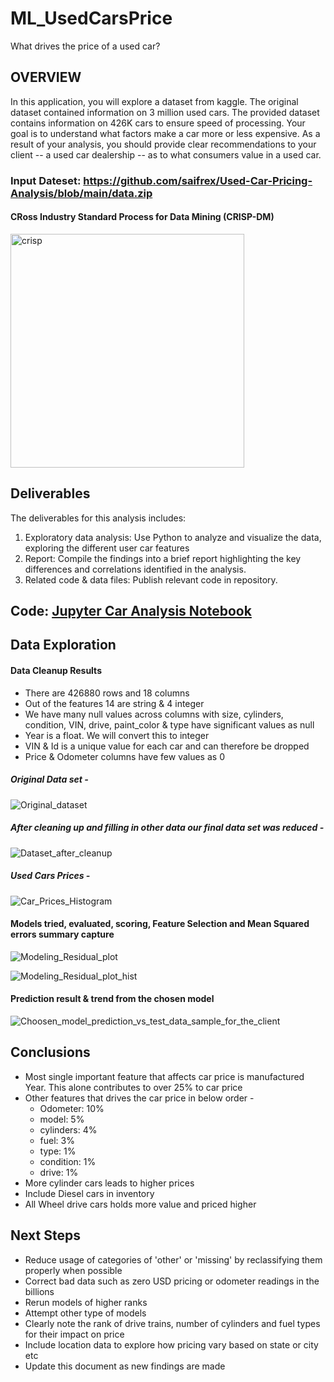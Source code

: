 # ML_UsedCarsPrice
What drives the price of a used car?
## OVERVIEW

In this application, you will explore a dataset from kaggle. The original dataset contained information on 3 million used cars. The provided dataset contains information on 426K cars to ensure speed of processing. Your goal is to understand what factors make a car more or less expensive. As a result of your analysis, you should provide clear recommendations to your client -- a used car dealership -- as to what consumers value in a used car.

  ### Input Dateset: https://github.com/saifrex/Used-Car-Pricing-Analysis/blob/main/data.zip

#### CRoss Industry Standard Process for Data Mining (CRISP-DM)
<img width="374" alt="crisp" src="../assets/crisp.png?raw=true">


## Deliverables
The deliverables for this analysis includes:

1. Exploratory data analysis: Use Python to analyze and visualize the data, exploring the different user car features
2. Report: Compile the findings into a brief report highlighting the key differences and correlations identified in the analysis.
3. Related code & data files: Publish relevant code in repository.

## Code: [Jupyter Car Analysis Notebook](/Car_Pricing_Analysis.ipynb)

## Data Exploration
 
#### Data Cleanup Results
- There are 426880 rows and 18 columns
- Out of the features 14 are string & 4 integer
- We have many null values across columns with size, cylinders, condition, VIN, drive, paint_color & type have significant values as null
- Year is a float.  We will convert this to integer
- VIN & Id is a unique value for each car and can therefore be dropped
- Price & Odometer columns have few values as 0

##### Original Data set - 

![Original_dataset](https://github.com/saifrex/Used-Car-Pricing-Analysis/assets/data_cleanup_required.png?raw=true)


##### After cleaning up and filling in other data our final data set was reduced - 

![Dataset_after_cleanup](https://github.com/saifrex/Used-Car-Pricing-Analysis/assets/data_cleanup_outcome.png?raw=true)


##### Used Cars Prices -
![Car_Prices_Histogram](https://github.com/saifrex/Used-Car-Pricing-Analysis/assets/used_car_prices.png?raw=true)

#### Models tried, evaluated, scoring, Feature Selection and Mean Squared errors summary capture
![Modeling_Residual_plot](https://github.com/saifrex/Used-Car-Pricing-Analysis/assets/residual_prediction_plot.png?raw=true)

![Modeling_Residual_plot_hist](https://github.com/saifrex/Used-Car-Pricing-Analysis/assets/residual_prediction_histogram.png?raw=true)

#### Prediction result & trend from the chosen model
![Choosen_model_prediction_vs_test_data_sample_for_the_client](https://github.com/saifrex/Used-Car-Pricing-Analysis/assets/model_prediction.png?raw=true)

## Conclusions

- Most single important feature that affects car price is manufactured Year. This alone contributes to over 25% to car price
- Other features that drives the car price in below order -
  - Odometer: 10%
  - model: 5%
  - cylinders: 4%
  - fuel: 3%
  - type: 1% 
  - condition: 1% 
  - drive: 1%
- More cylinder cars leads to higher prices
- Include Diesel cars in inventory
- All Wheel drive cars holds more value and priced higher

## Next Steps

 - Reduce usage of categories of 'other' or 'missing' by reclassifying them properly when possible
 - Correct bad data such as zero USD pricing or odometer readings in the billions
 - Rerun models of higher ranks
 - Attempt other type of models
 - Clearly note the rank of drive trains, number of cylinders and fuel types for their impact on price 
 - Include location data to explore how pricing vary based on state or city etc
 - Update this document as new findings are made

